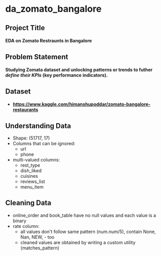# da_zomato_bangalore
## Project Title
#### EDA on Zomato Restraunts in Bangalore

## Problem Statement
#### Studying Zomata dataset and unlocking patterns or trends to futher _define their KPIs_ (key performance indicators).

## Dataset
-   #### https://www.kaggle.com/himanshupoddar/zomato-bangalore-restaurants

## Understanding Data
-   Shape: (51717, 17)
-   Columns that can be ignored:
    -   url
    -   phone
-   multi-valued columns:
    -   rest_type 
    -   dish_liked
    -   cuisines
    -   reviews_list
    -   menu_item

## Cleaning Data
-   online_order and book_table have no null values and each value is a binary
-   rate column:
    -   all values don't follow same pattern (num.num/5), contain None, Nan, NEW, - too
    -   cleaned values are obtained by writing a custom utility (matches_pattern)

